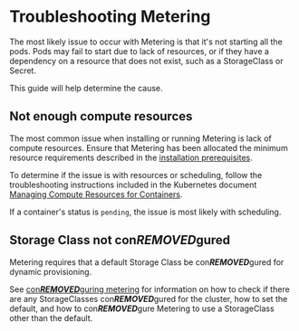 # Troubleshooting Metering

The most likely issue to occur with Metering is that it's not starting all the pods.
Pods may fail to start due to lack of resources, or if they have a dependency on a resource that does not exist, such as a StorageClass or Secret.

This guide will help determine the cause.

## Not enough compute resources

The most common issue when installing or running Metering is lack of compute resources. Ensure that Metering has been allocated the minimum resource requirements described in the [installation prerequisites][prerequisites].

To determine if the issue is with resources or scheduling, follow the troubleshooting instructions included in the Kubernetes document [Managing Compute Resources for Containers][resource-troubleshooting].

If a container's status is `pending`, the issue is most likely with scheduling.

## Storage Class not con***REMOVED***gured

Metering requires that a default Storage Class be con***REMOVED***gured for dynamic provisioning.

See [con***REMOVED***guring metering][con***REMOVED***guring-metering-storage] for information on how to check if there are any StorageClasses con***REMOVED***gured for the cluster, how to set the default, and how to con***REMOVED***gure Metering to use a StorageClass other than the default.


[resource-troubleshooting]: https://kubernetes.io/docs/concepts/con***REMOVED***guration/manage-compute-resources-container/#troubleshooting
[prerequisites]: install-metering.md#prerequisites
[con***REMOVED***guring-metering-storage]: metering-con***REMOVED***g.md#dynamically-provisioning-persistent-volumes-using-storage-classes
